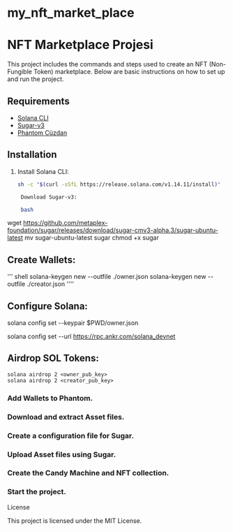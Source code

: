 # my_nft_market_place
# NFT Marketplace Projesi

This project includes the commands and steps used to create an NFT (Non-Fungible Token) marketplace. Below are basic instructions on how to set up and run the project.

## Requirements

- [Solana CLI](https://docs.solana.com/cli/install-solana-cli-tools)
- [Sugar-v3](https://github.com/metaplex-foundation/sugar/releases)
- [Phantom Cüzdan](https://phantom.app/)

## Installation

1. Install Solana CLI:

   ```bash
   sh -c "$(curl -sSfL https://release.solana.com/v1.14.11/install)"

    Download Sugar-v3:

    bash

wget https://github.com/metaplex-foundation/sugar/releases/download/sugar-cmv3-alpha.3/sugar-ubuntu-latest
mv sugar-ubuntu-latest sugar
chmod +x sugar

## Create Wallets:  


''' shell
solana-keygen new --outfile ./owner.json
solana-keygen new --outfile ./creator.json
''''

## Configure Solana:



solana config set --keypair $PWD/owner.json

solana config set --url https://rpc.ankr.com/solana_devnet

## Airdrop SOL Tokens:


    solana airdrop 2 <owner_pub_key>
    solana airdrop 2 <creator_pub_key>
    
### Add Wallets to Phantom.

### Download and extract Asset files.

### Create a configuration file for Sugar.

### Upload Asset files using Sugar.

### Create the Candy Machine and NFT collection.

### Start the project.


License

This project is licensed under the MIT License.
